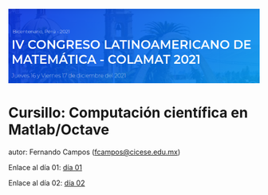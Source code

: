 ![alt text](https://github.com/fecampos/course_matlab/blob/main/Screenshot%20from%202021-11-28%2022-23-14.png
)

# Cursillo: Computación científica en Matlab/Octave

autor: Fernando Campos (fcampos@cicese.edu.mx)

Enlace al día 01: [día 01](https://github.com/fecampos/course_matlab/tree/main/curso_dia_01)

Enlace al día 02: [día 02](https://github.com/fecampos/course_matlab/tree/main/curso_dia_02)

